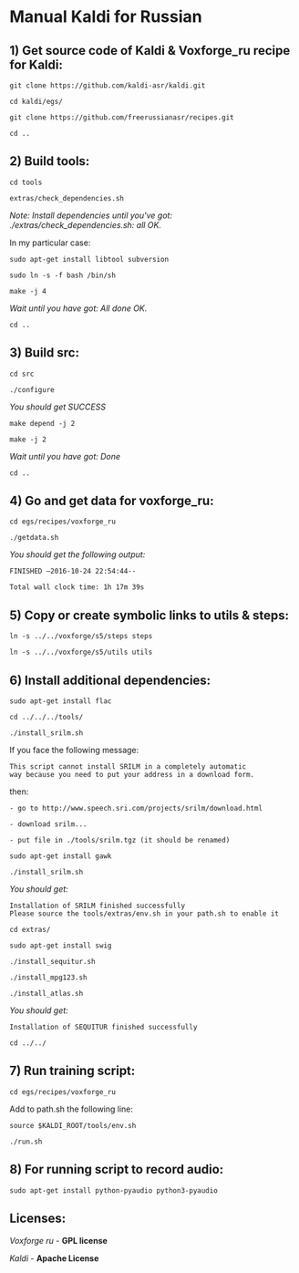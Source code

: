 # Manual Kaldi for Russian

## 1) Get source code of Kaldi & Voxforge_ru recipe for Kaldi:

  `git clone https://github.com/kaldi-asr/kaldi.git`

  `cd kaldi/egs/`

  `git clone https://github.com/freerussianasr/recipes.git`

  `cd ..`

## 2) Build tools:
  
  `cd tools`
  
  `extras/check_dependencies.sh`
  
  *Note: Install dependencies until you've got: ./extras/check_dependencies.sh: all OK.*

  In my particular case:
  
  `sudo apt-get install libtool subversion`
  
  `sudo ln -s -f bash /bin/sh`
  
  `make -j 4`

  *Wait until you have got: All done OK.*
  
  `cd ..`

## 3) Build src:
  
  `cd src`
  
  `./configure` 
  
  *You should get SUCCESS*

  `make depend -j 2`
  
  `make -j 2`
  
  *Wait until you have got: Done*

  `cd ..`

## 4) Go and get data for voxforge_ru:

  `cd egs/recipes/voxforge_ru`
  
  `./getdata.sh`

  *You should get the following output:*
  
    FINISHED —2016-10-24 22:54:44--
  
    Total wall clock time: 1h 17m 39s

## 5) Copy or create symbolic links to utils & steps:

  `ln -s ../../voxforge/s5/steps steps`
  
  `ln -s ../../voxforge/s5/utils utils`

## 6) Install additional dependencies:

  `sudo apt-get install flac`
  
  `cd ../../../tools/`
  
  `./install_srilm.sh`
  
  If you face the following message:
  
    This script cannot install SRILM in a completely automatic
    way because you need to put your address in a download form.
  
  then:
    
    - go to http://www.speech.sri.com/projects/srilm/download.html
    
    - download srilm...
    
    - put file in ./tools/srilm.tgz (it should be renamed)
  
  `sudo apt-get install gawk`
  
  `./install_srilm.sh`

  *You should get:*
    
    Installation of SRILM finished successfully
    Please source the tools/extras/env.sh in your path.sh to enable it

  `cd extras/`
  
  `sudo apt-get install swig`
  
  `./install_sequitur.sh`

  `./install_mpg123.sh`

  `./install_atlas.sh`

  *You should get:*
  
    Installation of SEQUITUR finished successfully
  
  `cd ../../`

## 7) Run training script:

  `cd egs/recipes/voxforge_ru`

  Add to path.sh the following line:
  
  `source $KALDI_ROOT/tools/env.sh`

  `./run.sh`

## 8) For running script to record audio:

  `sudo apt-get install python-pyaudio python3-pyaudio`

## Licenses:

*Voxforge ru* - **GPL license**

*Kaldi* - **Apache License**


